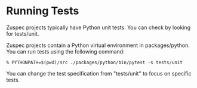 
# Running Tests

Zuspec projects typically have Python unit tests. You can check by looking for tests/unit. 

Zuspec projects contain a Python virtual environment in packages/python. You can run
tests using the following command:

```
% PYTHONPATH=$(pwd)/src ./packages/python/bin/pytest -s tests/unit
```

You can change the test specification from "tests/unit" to focus on specific tests.
